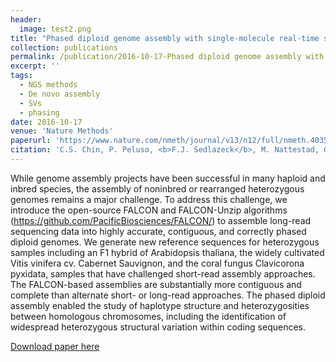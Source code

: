 ```yaml
---
header:
  image: test2.png
title: "Phased diploid genome assembly with single-molecule real-time sequencing"
collection: publications
permalink: /publication/2016-10-17-Phased diploid genome assembly with single-molecule real-time sequencing-number-12
excerpt: ''
tags:
  - NGS methods
  - De novo assembly
  - SVs
  - phasing
date: 2016-10-17
venue: 'Nature Methods'
paperurl: 'https://www.nature.com/nmeth/journal/v13/n12/full/nmeth.4035.html'
citation: 'C.S. Chin, P. Peluso, <b>F.J. Sedlazeck</b>, M. Nattestad, G.T. Con- cepcion, A. Clum, C. Dunn, R.O. Malley, R. Figueroa-Balderas, A. Morales-Cruz, G.R. Cramer, M. Delledonne, C. Luo, J.R. Ecker, D. Cantu, D.R. Rank, M.C. Schatz (2016) &quot;Phased diploid genome assembly with single-molecule real-time sequencing.&quot; <i>Nature Methods</i>. 22, 1468-1476.'
---
```


While genome assembly projects have been successful in many haploid and inbred species, the assembly of noninbred or rearranged heterozygous genomes remains a major challenge. To address this challenge, we introduce the open-source FALCON and FALCON-Unzip algorithms (https://github.com/PacificBiosciences/FALCON/) to assemble long-read sequencing data into highly accurate, contiguous, and correctly phased diploid genomes. We generate new reference sequences for heterozygous samples including an F1 hybrid of Arabidopsis thaliana, the widely cultivated Vitis vinifera cv. Cabernet Sauvignon, and the coral fungus Clavicorona pyxidata, samples that have challenged short-read assembly approaches. The FALCON-based assemblies are substantially more contiguous and complete than alternate short- or long-read approaches. The phased diploid assembly enabled the study of haplotype structure and heterozygosities between homologous chromosomes, including the identification of widespread heterozygous structural variation within coding sequences.

[Download paper here](https://www.nature.com/nmeth/journal/v13/n12/full/nmeth.4035.html)

